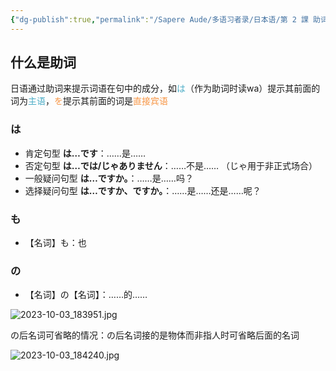 ```yaml
---
{"dg-publish":true,"permalink":"/Sapere Aude/多语习者录/日本语/第 2 課 助词/","dgPassFrontmatter":true}
---
```



## 什么是助词

日语通过助词来提示词语在句中的成分，如<font color="#4bacc6">は</font>（作为助词时读wa）提示其前面的词为<font color="#4bacc6">主语</font>，<font color="#f79646">を</font>提示其前面的词是<font color="#f79646">直接宾语</font>

### は
- 肯定句型 **は…です**：……是……
- 否定句型 **は…では/じゃありません**：……不是…… （じゃ用于非正式场合）
- 一般疑问句型 **は…ですか。**：……是……吗？
- 选择疑问句型 **は…ですか、ですか。**：……是……还是……呢？

### も
- 【名词】も：也

### の
- 【名词】の【名词】：……的……

![2023-10-03_183951.jpg](/img/user/TARDIS/Assets/2023/2023-10-03_183951.jpg)

の后名词可省略的情况：の后名词接的是物体而非指人时可省略后面的名词

![2023-10-03_184240.jpg](/img/user/TARDIS/Assets/2023/2023-10-03_184240.jpg)